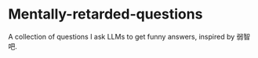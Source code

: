 # Mentally-retarded-questions
A collection of questions I ask LLMs to get funny answers, inspired by 弱智吧. 
